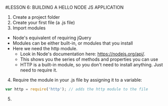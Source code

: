 #LESSON 6: BUILDING A HELLO NODE JS APPLICATION
1) Create a project folder
2) Create your first file (a .js file)
3) Import modules
- Node's equivalent of requiring jQuery
- Modules can be either built-in, or modules that you install
- Here we need the http module.
  * Look in Node's documentation here: https://nodejs.org/api/.
  * This shows you the series of methods and properties you can use
  * HTTP is a built-in module, so you don't need to install anything. Just need to require it.
4) Require the module in your .js file by assigning it to a variable:
```javascript
var http = require('http'); // adds the http module to the file
```
5) 

